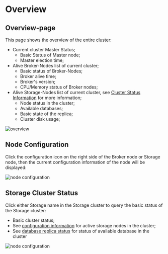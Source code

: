 # Overview

## Overview-page

This page shows the overview of the entire cluster:

- Current cluster Master Status;
  - Basic Status of Master node;
  - Master election time;
- Alive Broker-Nodes list of current cluster;
  - Basic status of Broker-Nodes;
  - Broker alive time;
  - Broker's version;
  - CPU/Memory status of Broker nodes;
- Alive Storage-Nodes list of current cluster,  see [Cluster Status Information](#storage-cluster-status) for more information;
  - Node status in the cluster;
  - Available databases;
  - Basic state of the replica;
  - Cluster disk usage;

<image-window>

![overview](@images/guide/admin_ui/overview.png)

</image-window>

## Node Configuration

Click the configuration icon on the right side of the Broker node or Storage node, then the current configuration information of the node will be displayed:

<image-window>

![node configuration](@images/guide/admin_ui/node_config.png)

</image-window>

## Storage Cluster Status

Click either Storage name in the Storage cluster to query the basic status of the Storage cluster:
- Basic cluster status;
- See [configuration information](#node-configuration) for active storage nodes in the cluster;
- See [database replica status](./monitoring.md#replication) for status of available database in the cluster

<image-window>

![node configuration](@images/guide/admin_ui/storage_state.png)

</image-window>
